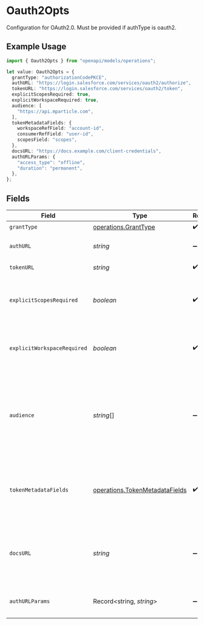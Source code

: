 # Oauth2Opts

Configuration for OAuth2.0. Must be provided if authType is oauth2.

## Example Usage

```typescript
import { Oauth2Opts } from "openapi/models/operations";

let value: Oauth2Opts = {
  grantType: "authorizationCodePKCE",
  authURL: "https://login.salesforce.com/services/oauth2/authorize",
  tokenURL: "https://login.salesforce.com/services/oauth2/token",
  explicitScopesRequired: true,
  explicitWorkspaceRequired: true,
  audience: [
    "https://api.mparticle.com",
  ],
  tokenMetadataFields: {
    workspaceRefField: "account-id",
    consumerRefField: "user-id",
    scopesField: "scopes",
  },
  docsURL: "https://docs.example.com/client-credentials",
  authURLParams: {
    "access_type": "offline",
    "duration": "permanent",
  },
};
```

## Fields

| Field                                                                                                             | Type                                                                                                              | Required                                                                                                          | Description                                                                                                       | Example                                                                                                           |
| ----------------------------------------------------------------------------------------------------------------- | ----------------------------------------------------------------------------------------------------------------- | ----------------------------------------------------------------------------------------------------------------- | ----------------------------------------------------------------------------------------------------------------- | ----------------------------------------------------------------------------------------------------------------- |
| `grantType`                                                                                                       | [operations.GrantType](../../models/operations/granttype.md)                                                      | :heavy_check_mark:                                                                                                | N/A                                                                                                               |                                                                                                                   |
| `authURL`                                                                                                         | *string*                                                                                                          | :heavy_minus_sign:                                                                                                | The authorization URL.                                                                                            | https://login.salesforce.com/services/oauth2/authorize                                                            |
| `tokenURL`                                                                                                        | *string*                                                                                                          | :heavy_check_mark:                                                                                                | The token URL.                                                                                                    | https://login.salesforce.com/services/oauth2/token                                                                |
| `explicitScopesRequired`                                                                                          | *boolean*                                                                                                         | :heavy_check_mark:                                                                                                | Whether scopes are required to be known ahead of the OAuth flow.                                                  | true                                                                                                              |
| `explicitWorkspaceRequired`                                                                                       | *boolean*                                                                                                         | :heavy_check_mark:                                                                                                | Whether the workspace is required to be known ahead of the OAuth flow.                                            | true                                                                                                              |
| `audience`                                                                                                        | *string*[]                                                                                                        | :heavy_minus_sign:                                                                                                | A list of URLs that represent the audience for the token, which is needed for some client credential grant flows. | [<br/>"https://api.mparticle.com"<br/>]                                                                           |
| `tokenMetadataFields`                                                                                             | [operations.TokenMetadataFields](../../models/operations/tokenmetadatafields.md)                                  | :heavy_check_mark:                                                                                                | Fields to be used to extract token metadata from the token response.                                              |                                                                                                                   |
| `docsURL`                                                                                                         | *string*                                                                                                          | :heavy_minus_sign:                                                                                                | URL with more information about where to retrieve Client ID and Client Secret, etc.                               | https://docs.example.com/client-credentials                                                                       |
| `authURLParams`                                                                                                   | Record<string, *string*>                                                                                          | :heavy_minus_sign:                                                                                                | N/A                                                                                                               | {<br/>"access_type": "offline",<br/>"duration": "permanent"<br/>}                                                 |